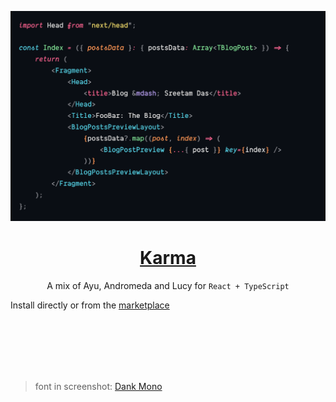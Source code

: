 <p align="center">
	<img src="./images/karma.png"  alt="Karma TSX Screenshot" />
</p>

<h1 align="center">
	<a href="https://marketplace.visualstudio.com/items?itemName=SreetamD.karma">Karma</a>
</h1>
<p align="center">
	A mix of Ayu, Andromeda and Lucy for <code>React + TypeScript</code>
</p>

Install directly or from the [marketplace](https://marketplace.visualstudio.com/items?itemName=SreetamD.karma)

<br />
<br />
<br />
<br />
<br />

> font in screenshot: [Dank Mono](https://dank.sh)
